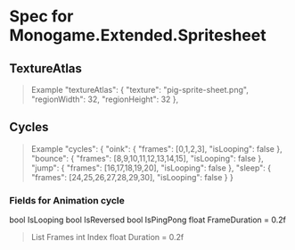 ﻿# Spec for Monogame.Extended.Spritesheet

## TextureAtlas
> Example
  "textureAtlas": {
    "texture": "pig-sprite-sheet.png",
    "regionWidth": 32,
    "regionHeight": 32
  },

## Cycles
> Example
"cycles": {
    "oink": {
      "frames": [0,1,2,3],
      "isLooping": false
    },
    "bounce": {
      "frames": [8,9,10,11,12,13,14,15],
      "isLooping": false
    },
    "jump": {
      "frames": [16,17,18,19,20],
      "isLooping": false
    },
    "sleep": {
      "frames": [24,25,26,27,28,29,30],
      "isLooping": false
    }
  }

### Fields for Animation cycle
 bool IsLooping
 bool IsReversed
 bool IsPingPong
 float FrameDuration = 0.2f
 > List Frames
     int Index
     float Duration = 0.2f

